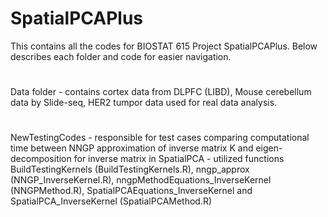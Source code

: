 # SpatialPCAPlus
This contains all the codes for BIOSTAT 615 Project SpatialPCAPlus. Below describes each folder and code for easier navigation.
#
Data folder - contains cortex data from DLPFC (LIBD), Mouse cerebellum data by Slide-seq, HER2 tumpor data used for real data analysis.
#
NewTestingCodes - responsible for test cases comparing computational time between NNGP approximation of inverse matrix K and eigen-decomposition for inverse
                  matrix in SpatialPCA
                - utilized functions BuildTestingKernels (BuildTestingKernels.R), nngp_approx (NNGP_InverseKernel.R), nngpMethodEquations_InverseKernel (NNGPMethod.R), SpatialPCAEquations_InverseKernel and SpatialPCA_InverseKernel (SpatialPCAMethod.R)

#

